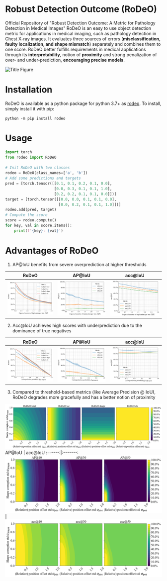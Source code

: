 # Robust Detection Outcome (RoDeO)

Official Repository of "Robust Detection Outcome: A Metric for Pathology Detection in Medical Images"
RoDeO is an easy to use object detection metric for applications in medical imaging, such as pathology detection in Chest X-ray images.
It evaluates three sources of errors (**misclassification, faulty localization, and shape mismatch**) separately and combines them to one score.
RoDeO better fulfills requirements in medical applications through its **interpretability**, notion of **proximity** and strong penalization of over- and under-prediction, **encouraging precise models**.

![Title Figure](./assets/title_figure.png)

# Installation

RoDeO is available as a python package for python 3.7+ as [rodeo](TODO). To install, simply install it with pip:
```shell
python -m pip install rodeo
```

# Usage

```python
import torch
from rodeo import RoDeO

# Init RoDeO with two classes
rodeo = RoDeO(class_names=['a', 'b'])
# Add some predictions and targets
pred = [torch.tensor([[0.1, 0.1, 0.2, 0.1, 0.0],
                      [0.0, 0.3, 0.1, 0.1, 1.0],
                      [0.2, 0.2, 0.1, 0.1, 0.0]])]
target = [torch.tensor([[0.0, 0.0, 0.1, 0.1, 0.0],
                        [0.0, 0.2, 0.1, 0.1, 1.0]])]
rodeo.add(pred, target)
# Compute the score
score = rodeo.compute()
for key, val in score.items():
    print(f'{key}: {val}')
```

# Advantages of RoDeO

1. AP@IoU benefits from severe overprediction at higher thresholds

 RoDeO | AP@IoU | acc@IoU
:-----:|:------:|:-------:
![Overprediction RoDeO](./assets/boxoracle_overperclass_fixedsizesigma_RoDeO.png) | ![Overprediction AP@IoU](./assets/boxoracle_overperclass_fixedsizesigma_AP.png) | ![Overprediction acc@IoU](./assets/boxoracle_overperclass_fixedsizesigma_acc.png)

2. Acc@IoU achieves high scores with underprediction due to the dominance of true negatives

 RoDeO | AP@IoU | acc@IoU
:-----:|:------:|:-------:
![Underprediction RoDeO](./assets/boxoracle_undersample_fixedsizesigma_RoDeO.png) | ![Underprediction AP@IoU](./assets/boxoracle_undersample_fixedsizesigma_AP.png) | ![Underprediction acc@IoU](./assets/boxoracle_undersample_fixedsizesigma_acc.png)

3. Compared to threshold-based metrics (like Average Precision @ IoU), RoDeO degrades more gracefully and has a better notion of proximity

![Localation error RoDeO](./assets/boxoracle_randcorrupt_relpossize_RoDeO.png)
 AP@IoU | acc@IoU
:------:|:-------:
![Localation error AP@IoU](./assets/boxoracle_randcorrupt_relpossize_AP.png) | ![Localation error acc@IoU](./assets/boxoracle_randcorrupt_relpossize_acc.png)

<!-- # Citation
If you use RoDeO in your project, please cite
```
@inproceedings{rodeo-midl2023,
  author    = {Felix Meissen and Philip Müller and Georgios Kaissis and Daniel Rückert},
  title     = {Robust Detection Outcome: A Metric for Pathology Detection in Medical Images.},
  booktitle = {MIDL},
  year      = {2023},
}
``` -->